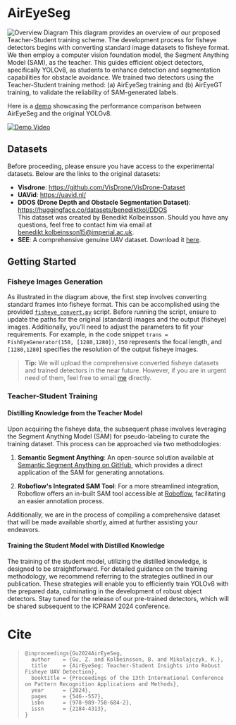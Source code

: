 # AirEyeSeg
![Overview Diagram](https://github.com/Zane-Gu/AirEyeSeg/assets/109570480/81e358be-67fc-42d4-aa70-82b7229cfdcd)
This diagram provides an overview of our proposed Teacher-Student training scheme. The development process for fisheye detectors begins with converting standard image datasets to fisheye format. We then employ a computer vision foundation model, the Segment Anything Model (SAM), as the teacher. This guides efficient object detectors, specifically YOLOv8, as students to enhance detection and segmentation capabilities for obstacle avoidance. We trained two detectors using the Teacher-Student training method: (a) AirEyeSeg training and (b) AirEyeGT training, to validate the reliability of SAM-generated labels.

Here is a [demo](https://youtu.be/3Za_VRvaxb0) showcasing the performance comparison between AirEyeSeg and the original YOLOv8.

[![Demo Video](https://github.com/Zane-Gu/AirEyeSeg/assets/109570480/0cdcd775-f703-4325-94d5-54e245c190be)](https://youtu.be/3Za_VRvaxb0)

## Datasets
Before proceeding, please ensure you have access to the experimental datasets. Below are the links to the original datasets:
- **Visdrone**: https://github.com/VisDrone/VisDrone-Dataset
- **UAVid**: https://uavid.nl/
- **DDOS (Drone Depth and Obstacle Segmentation Dataset)**: https://huggingface.co/datasets/benediktkol/DDOS  
  This dataset was created by Benedikt Kolbeinsson. Should you have any questions, feel free to contact him via email at [benedikt.kolbeinsson15@imperial.ac.uk](mailto:benedikt.kolbeinsson15@imperial.ac.uk).
- **SEE**: A comprehensive genuine UAV dataset. Download it [here](https://drive.google.com/drive/folders/1EaHWAFhX9unhNe2xCXbdv9zwfDNlEIRL?usp=sharing).

## Getting Started

### Fisheye Images Generation

As illustrated in the diagram above, the first step involves converting standard frames into fisheye format. This can be accomplished using the provided [`fisheye_convert.py`](https://github.com/Zane-Gu/AirEyeSeg/blob/main/fisheye_convert.py) script. Before running the script, ensure to update the paths for the original (standard) images and the output (fisheye) images. Additionally, you'll need to adjust the parameters to fit your requirements. For example, in the code snippet `trans = FishEyeGenerator(150, [1280,1280])`, `150` represents the focal length, and `[1280,1280]` specifies the resolution of the output fisheye images.

> **Tip:** We will upload the comprehensive converted fisheye datasets and trained detectors in the near future. However, if you are in urgent need of them, feel free to email [me](mailto:zhenyue.gu22@imperial.ac.uk) directly.


### Teacher-Student Training


#### Distilling Knowledge from the Teacher Model

Upon acquiring the fisheye data, the subsequent phase involves leveraging the Segment Anything Model (SAM) for pseudo-labeling to curate the training dataset. This process can be approached via two methodologies:

1. **Semantic Segment Anything**: An open-source solution available at [Semantic Segment Anything on GitHub](https://github.com/fudan-zvg/Semantic-Segment-Anything), which provides a direct application of the SAM for generating annotations.
   
2. **Roboflow's Integrated SAM Tool**: For a more streamlined integration, Roboflow offers an in-built SAM tool accessible at [Roboflow](https://app.roboflow.com/), facilitating an easier annotation process.

Additionally, we are in the process of compiling a comprehensive dataset that will be made available shortly, aimed at further assisting your endeavors.



#### Training the Student Model with Distilled Knowledge

The training of the student model, utilizing the distilled knowledge, is designed to be straightforward. For detailed guidance on the training methodology, we recommend referring to the strategies outlined in our publication. These strategies will enable you to efficiently train YOLOv8 with the prepared data, culminating in the development of robust object detectors. Stay tuned for the release of our pre-trained detectors, which will be shared subsequent to the ICPRAM 2024 conference.


# Cite

> ```
> @inproceedings{Gu2024AirEyeSeg,
>   author    = {Gu, Z. and Kolbeinsson, B. and Mikolajczyk, K.},
>   title     = {AirEyeSeg: Teacher-Student Insights into Robust Fisheye UAV Detection},
>   booktitle = {Proceedings of the 13th International Conference on Pattern Recognition Applications and Methods},
>   year      = {2024},
>   pages     = {546--557},
>   isbn      = {978-989-758-684-2},
>   issn      = {2184-4313},
> }
> ```
